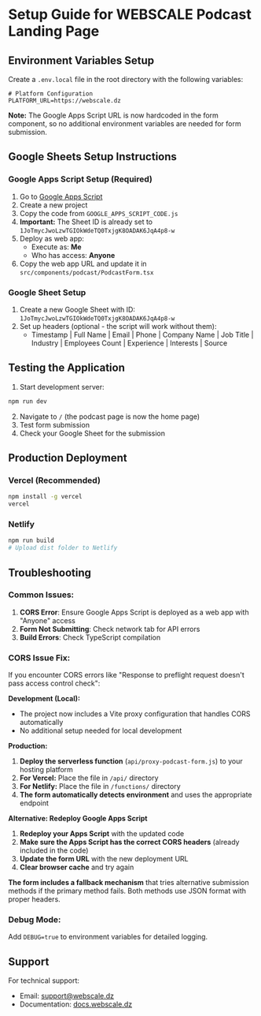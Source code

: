 # Setup Guide for WEBSCALE Podcast Landing Page

## Environment Variables Setup

Create a `.env.local` file in the root directory with the following variables:

```env
# Platform Configuration
PLATFORM_URL=https://webscale.dz
```

**Note:** The Google Apps Script URL is now hardcoded in the form component, so no additional environment variables are needed for form submission.

## Google Sheets Setup Instructions

### Google Apps Script Setup (Required)

1. Go to [Google Apps Script](https://script.google.com/)
2. Create a new project
3. Copy the code from `GOOGLE_APPS_SCRIPT_CODE.js`
4. **Important:** The Sheet ID is already set to `1JoTmycJwoLzwTGIOkWdeTQ0TxjgK8OADAK6JqA4p8-w`
5. Deploy as web app:
   - Execute as: **Me**
   - Who has access: **Anyone**
6. Copy the web app URL and update it in `src/components/podcast/PodcastForm.tsx`

### Google Sheet Setup

1. Create a new Google Sheet with ID: `1JoTmycJwoLzwTGIOkWdeTQ0TxjgK8OADAK6JqA4p8-w`
2. Set up headers (optional - the script will work without them):
   - Timestamp | Full Name | Email | Phone | Company Name | Job Title | Industry | Employees Count | Experience | Interests | Source

## Testing the Application

1. Start development server:
```bash
npm run dev
```

2. Navigate to `/` (the podcast page is now the home page)
3. Test form submission
4. Check your Google Sheet for the submission

## Production Deployment

### Vercel (Recommended)
```bash
npm install -g vercel
vercel
```

### Netlify
```bash
npm run build
# Upload dist folder to Netlify
```

## Troubleshooting

### Common Issues:
1. **CORS Error**: Ensure Google Apps Script is deployed as a web app with "Anyone" access
2. **Form Not Submitting**: Check network tab for API errors
3. **Build Errors**: Check TypeScript compilation

### CORS Issue Fix:
If you encounter CORS errors like "Response to preflight request doesn't pass access control check":

**Development (Local):**
- The project now includes a Vite proxy configuration that handles CORS automatically
- No additional setup needed for local development

**Production:**
1. **Deploy the serverless function** (`api/proxy-podcast-form.js`) to your hosting platform
2. **For Vercel:** Place the file in `/api/` directory
3. **For Netlify:** Place the file in `/functions/` directory
4. **The form automatically detects environment** and uses the appropriate endpoint

**Alternative: Redeploy Google Apps Script**
1. **Redeploy your Apps Script** with the updated code
2. **Make sure the Apps Script has the correct CORS headers** (already included in the code)
3. **Update the form URL** with the new deployment URL
4. **Clear browser cache** and try again

**The form includes a fallback mechanism** that tries alternative submission methods if the primary method fails. Both methods use JSON format with proper headers.

### Debug Mode:
Add `DEBUG=true` to environment variables for detailed logging.

## Support

For technical support:
- Email: support@webscale.dz
- Documentation: [docs.webscale.dz](https://docs.webscale.dz)
